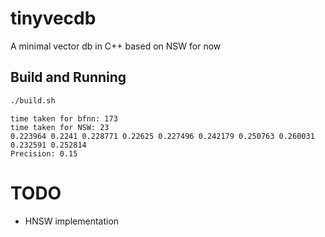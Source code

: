 # tinyvecdb
A minimal vector db in C++ based on NSW for now

## Build and Running
```bash
./build.sh
```
```
time taken for bfnn: 173
time taken for NSW: 23
0.223964 0.2241 0.228771 0.22625 0.227496 0.242179 0.250763 0.260031 0.232591 0.252814 
Precision: 0.15
```

# TODO
- HNSW implementation